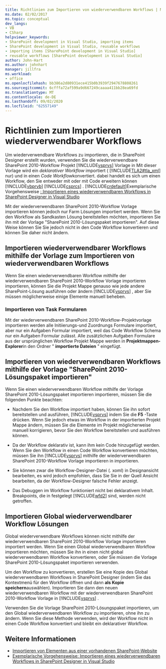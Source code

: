 ```yaml
---
title: Richtlinien zum Importieren von wiederverwendbaren Workflows | Microsoft-Dokumentation
ms.date: 02/02/2017
ms.topic: conceptual
dev_langs:
- VB
- CSharp
helpviewer_keywords:
- SharePoint development in Visual Studio, importing items
- SharePoint development in Visual Studio, reusable workflows
- importing items [SharePoint development in Visual Studio]
- reusable workflows [SharePoint development in Visual Studio]
author: John-Hart
ms.author: johnhart
manager: jillfra
ms.workload:
- office
ms.openlocfilehash: bb386a2d80931ece415b0b3939f2947678808261
ms.sourcegitcommit: 6cfffa72af599a9d667249caaaa411bb28ea69fd
ms.translationtype: MT
ms.contentlocale: de-DE
ms.lasthandoff: 09/02/2020
ms.locfileid: "62557149"
---
```

# <a name="guidelines-for-importing-reusable-workflows"></a>Richtlinien zum Importieren wiederverwendbarer Workflows
  Um wiederverwendbare Workflows zu importieren, die in SharePoint Designer erstellt wurden, verwenden Sie die wiederverwendbare SharePoint 2010-Workflow Projekt [!INCLUDE[vsprvs](../sharepoint/includes/vsprvs-md.md)] Vorlage in Mit dieser Vorlage wird ein *deklarativer* *Workflow* importiert ( [!INCLUDE[TLA2#tla_xml](../sharepoint/includes/tla2sharptla-xml-md.md)] nur) und in einen *Code Workflow*konvertiert. dabei handelt es sich um einen Workflow, den Sie entweder mit oder mit Code erweitern können [!INCLUDE[vbprvb](../sharepoint/includes/vbprvb-md.md)] [!INCLUDE[csprcs](../sharepoint/includes/csprcs-md.md)] . [!INCLUDE[crdefault](../sharepoint/includes/crdefault-md.md)]Exemplarische Vorgehensweise [: Importieren eines wiederverwendbaren Workflows in SharePoint Designer in Visual Studio](../sharepoint/walkthrough-import-a-sharepoint-designer-reusable-workflow-into-visual-studio.md)

 Mit der wiederverwendbaren SharePoint 2010-Workflow Vorlage importieren können jedoch nur Farm Lösungen importiert werden. Wenn Sie den Workflow als Sandkasten Lösung bereitstellen möchten, importieren Sie ihn mit der Vorlage "SharePoint 2010-Lösungspaket importieren". Auf diese Weise können Sie Sie jedoch nicht in den Code Workflow konvertieren und können Sie daher nicht ändern.

## <a name="import-reusable-workflows-by-using-the-import-reusable-workflow-template"></a>Importieren wiederverwendbarer Workflows mithilfe der Vorlage zum Importieren von wiederverwendbaren Workflows
 Wenn Sie einen wiederverwendbaren Workflow mithilfe der wiederverwendbaren SharePoint 2010-Workflow Vorlage importieren importieren, können Sie die Projekt Mappe genauso wie jede andere SharePoint-Lösung ausführen oder ändern [!INCLUDE[vsprvs](../sharepoint/includes/vsprvs-md.md)] , aber Sie müssen möglicherweise einige Elemente manuell beheben.

### <a name="import-task-forms"></a>Importieren von Task Formularen
 Mit der wiederverwendbaren SharePoint 2010-Workflow-Projektvorlage importieren werden alle Initiierungs-und Zuordnungs Formulare importiert, aber nur ein Aufgaben Formular importiert, weil das Code Workflow Schema nur ein Aufgaben Formular zulässt. Alle zusätzlichen Aufgaben Formulare aus der ursprünglichen Workflow Projekt Mappe werden in **Projektmappen-Explorer**in den Ordner " **importierte Dateien** " eingefügt.

## <a name="import-reusable-workflows-by-using-the-import-sharepoint-2010-solution-package-template"></a>Importieren von wiederverwendbaren Workflows mithilfe der Vorlage "SharePoint 2010-Lösungspaket importieren"
 Wenn Sie einen wiederverwendbaren Workflow mithilfe der Vorlage SharePoint 2010-Lösungspaket importieren importieren, müssen Sie die folgenden Punkte beachten:

- Nachdem Sie den Workflow importiert haben, können Sie ihn sofort bereitstellen und ausführen, [!INCLUDE[vsprvs](../sharepoint/includes/vsprvs-md.md)] indem Sie die **F5** -Taste drücken. Wenn Sie jedoch etwas im Workflow in der importierten Projekt Mappe ändern, müssen Sie die Elemente im Projekt möglicherweise manuell korrigieren, bevor Sie den Workflow bereitstellen und ausführen können.

- Da der Workflow deklarativ ist, kann ihm kein Code hinzugefügt werden. Wenn Sie den Workflow in einen Code Workflow konvertieren möchten, müssen Sie ihn [!INCLUDE[vsprvs](../sharepoint/includes/vsprvs-md.md)] mithilfe der wiederverwendbaren SharePoint 2010-Workflow Vorlage importieren in importieren.

- Sie können zwar die Workflow-Designer-Datei (. xoml) in Designansicht bearbeiten, es wird jedoch empfohlen, dass Sie Sie in der Quell Ansicht bearbeiten, da der Workflow-Designer falsche Fehler anzeigt.

- Das Debuggen im Workflow funktioniert nicht bei deklarativem Inhalt. Breakpoints, die in festgelegt [!INCLUDE[wfd2](../sharepoint/includes/wfd2-md.md)] sind, werden nicht getroffen.

## <a name="import-globally-reusable-workflow-solutions"></a>Importieren Global wiederverwendbarer Workflow Lösungen
 Global wiederverwendbare Workflows können nicht mithilfe der wiederverwendbaren SharePoint 2010-Workflow Vorlage importieren importiert werden. Wenn Sie einen Global wiederverwendbaren Workflow importieren möchten, müssen Sie ihn in einen nicht global wiederverwendbaren Workflow konvertieren, oder Sie müssen die Vorlage SharePoint 2010-Lösungspaket importieren verwenden.

 Um den Workflow zu konvertieren, erstellen Sie eine Kopie des Global wiederverwendbaren Workflows in SharePoint Designer (indem Sie das Kontextmenü für den Workflow öffnen und dann **als Kopie speichern**auswählen). Importieren Sie dann den neuen wiederverwendbaren Workflow mit der wiederverwendbaren SharePoint 2010-Workflow Vorlage in [!INCLUDE[vsprvs](../sharepoint/includes/vsprvs-md.md)] .

 Verwenden Sie die Vorlage SharePoint 2010-Lösungspaket importieren, um den Global wiederverwendbaren Workflow zu importieren, ohne ihn zu ändern. Wenn Sie diese Methode verwenden, wird der Workflow nicht in einen Code Workflow konvertiert und bleibt ein deklarativer Workflow.

## <a name="see-also"></a>Weitere Informationen
- [Importieren von Elementen aus einer vorhandenen SharePoint-Website](../sharepoint/importing-items-from-an-existing-sharepoint-site.md)
- [Exemplarische Vorgehensweise: Importieren eines wiederverwendbaren Workflows in SharePoint Designer in Visual Studio](../sharepoint/walkthrough-import-a-sharepoint-designer-reusable-workflow-into-visual-studio.md)
